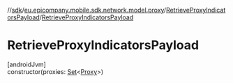 //[sdk](../../../index.md)/[eu.epicompany.mobile.sdk.network.model.proxy](../index.md)/[RetrieveProxyIndicatorsPayload](index.md)/[RetrieveProxyIndicatorsPayload](-retrieve-proxy-indicators-payload.md)

# RetrieveProxyIndicatorsPayload

[androidJvm]\
constructor(proxies: [Set](https://kotlinlang.org/api/latest/jvm/stdlib/kotlin.collections/-set/index.html)&lt;[Proxy](../-proxy/index.md)&gt;)
